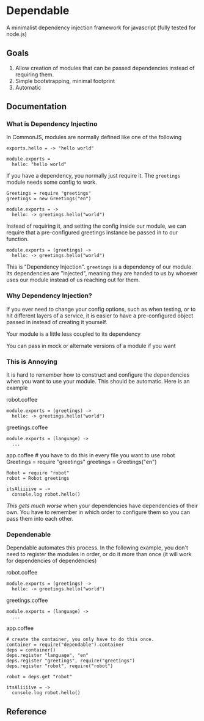 # Dependable

A minimalist dependency injection framework for javascript (fully tested for node.js)

## Goals

1. Allow creation of modules that can be passed dependencies instead of requiring them. 
2. Simple bootstrapping, minimal footprint
3. Automatic

## Documentation

### What is Dependency Injectino
In CommonJS, modules are normally defined like one of the following

    exports.hello = -> "hello world"

    module.exports =
      hello: "hello world"


If you have a dependency, you normally just require it. The `greetings` module needs some config to work. 

    Greetings = require "greetings"
    greetings = new Greetings("en")

    module.exports = ->
      hello: -> greetings.hello("world")

Instead of requiring it, and setting the config inside our module, we can require that a pre-configured greetings instance be passed in to our function.

    module.exports = (greetings) ->
      hello: -> greetings.hello("world")

This is "Dependency Injection". `greetings` is a dependency of our module. Its dependencies are "injected", meaning they are handed to us by whoever uses our module instead of us reaching out for them. 

### Why Dependency Injection?

If you ever need to change your config options, such as when testing, or to hit different layers of a service, it is easier to have a pre-configured object passed in instead of creating it yourself.

Your module is a little less coupled to its dependency

You can pass in mock or alternate versions of a module if you want

### This is Annoying

It is hard to remember how to construct and configure the dependencies when you want to use your module. This should be automatic.  Here is an example

robot.coffee

    module.exports = (greetings) ->
      hello: -> greetings.hello("world")

greetings.coffee

    module.exports = (language) ->
      ...

app.coffee
    # you have to do this in every file you want to use robot
    Greetings = require "greetings"
    greetings = Greetings("en")

    Robot = require "robot"
    robot = Robot greetings

    itsAliiiive = -> 
      console.log robot.hello()


*This gets much worse* when your dependencies have dependencies of their own. You have to remember in which order to configure them so you can pass them into each other. 

### Dependenable

Dependable automates this process. In the following example, you don't need to register the modules in order, or do it more than once (it will work for dependencies of dependencies)


robot.coffee

    module.exports = (greetings) ->
      hello: -> greetings.hello("world")

greetings.coffee

    module.exports = (language) ->
      ...

app.coffee

    # create the container, you only have to do this once.
    container = require("dependable").container
    deps = container()
    deps.register "language", "en"
    deps.register "greetings", require("greetings")
    deps.register "robot", require("robot")

    robot = deps.get "robot"

    itsAliiiive = -> 
      console.log robot.hello()

## Reference



